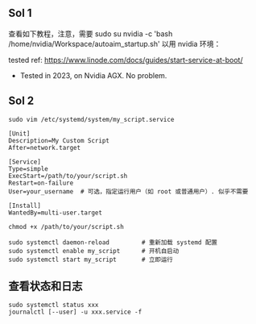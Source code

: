 ## Sol 1

查看如下教程，注意，需要 sudo su nvidia -c 'bash /home/nvidia/Workspace/autoaim_startup.sh' 以用 nvidia 环境：

tested ref: https://www.linode.com/docs/guides/start-service-at-boot/

- Tested in 2023, on Nvidia AGX. No problem.

## Sol 2

```
sudo vim /etc/systemd/system/my_script.service
```

```
[Unit]
Description=My Custom Script
After=network.target

[Service]
Type=simple
ExecStart=/path/to/your/script.sh
Restart=on-failure
User=your_username  # 可选，指定运行用户（如 root 或普通用户）. 似乎不需要

[Install]
WantedBy=multi-user.target
```

```
chmod +x /path/to/your/script.sh
```

```
sudo systemctl daemon-reload         # 重新加载 systemd 配置
sudo systemctl enable my_script      # 开机自启动
sudo systemctl start my_script       # 立即运行
```

## 查看状态和日志

```
sudo systemctl status xxx
journalctl [--user] -u xxx.service -f
```

